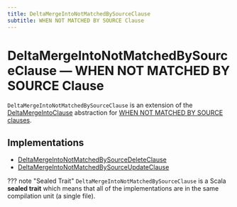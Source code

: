 ```yaml
---
title: DeltaMergeIntoNotMatchedBySourceClause
subtitle: WHEN NOT MATCHED BY SOURCE Clause
---
```


# DeltaMergeIntoNotMatchedBySourceClause &mdash; WHEN NOT MATCHED BY SOURCE Clause

`DeltaMergeIntoNotMatchedBySourceClause` is an extension of the [DeltaMergeIntoClause](DeltaMergeIntoClause.md) abstraction for [WHEN NOT MATCHED BY SOURCE clauses](#implementations).

## Implementations

* [DeltaMergeIntoNotMatchedBySourceDeleteClause](DeltaMergeIntoNotMatchedBySourceDeleteClause.md)
* [DeltaMergeIntoNotMatchedBySourceUpdateClause](DeltaMergeIntoNotMatchedBySourceUpdateClause.md)

??? note "Sealed Trait"
    `DeltaMergeIntoNotMatchedBySourceClause` is a Scala **sealed trait** which means that all of the implementations are in the same compilation unit (a single file).
